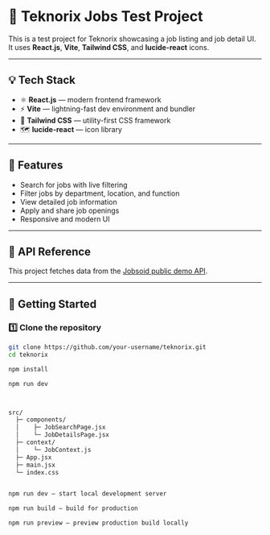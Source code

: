 # 🚀 Teknorix Jobs Test Project

This is a test project for Teknorix showcasing a job listing and job detail UI.  
It uses **React.js**, **Vite**, **Tailwind CSS**, and **lucide-react** icons.

---

## 💡 Tech Stack

- ⚛️ **React.js** — modern frontend framework
- ⚡ **Vite** — lightning-fast dev environment and bundler
- 💨 **Tailwind CSS** — utility-first CSS framework
- 🗺️ **lucide-react** — icon library

---

## 🌟 Features

- Search for jobs with live filtering
- Filter jobs by department, location, and function
- View detailed job information
- Apply and share job openings
- Responsive and modern UI

---

## 🔗 API Reference

This project fetches data from the [Jobsoid public demo API](https://demo.jobsoid.com/api).

---

## 🚀 Getting Started

### 1️⃣ Clone the repository

```bash
git clone https://github.com/your-username/teknorix.git
cd teknorix

npm install

npm run dev



src/
  ├─ components/
  │    ├─ JobSearchPage.jsx
  │    └─ JobDetailsPage.jsx
  ├─ context/
  │    └─ JobContext.js
  ├─ App.jsx
  ├─ main.jsx
  └─ index.css


npm run dev — start local development server

npm run build — build for production

npm run preview — preview production build locally


